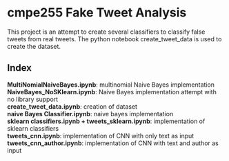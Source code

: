 # cmpe255 Fake Tweet Analysis

This project is an attempt to create several classifiers to classify false tweets from real tweets. The python notebook create_tweet_data is used to create the dataset. 

## Index

<b>MultiNomialNaiveBayes.ipynb</b>: multinomial Naive Bayes implementation <br>
<b>NaiveBayes_NoSKlearn.ipynb</b>: Naive Bayes implementation attempt with no library support <br>
<b>create_tweet_data.ipynb</b>: creation of dataset <br>
<b>naive Bayes Classifier.ipynb</b>: naive bayes implementation<br>
<b>sklearn classifiers.ipynb + tweets_sklearn.ipynb</b>: implementation of sklearn classifiers<br>
<b>tweets_cnn.ipynb</b>: implementation of CNN with only text as input <br>
<b>tweets_cnn_author.ipynb</b>: implementation of CNN with text and author as input<br>

